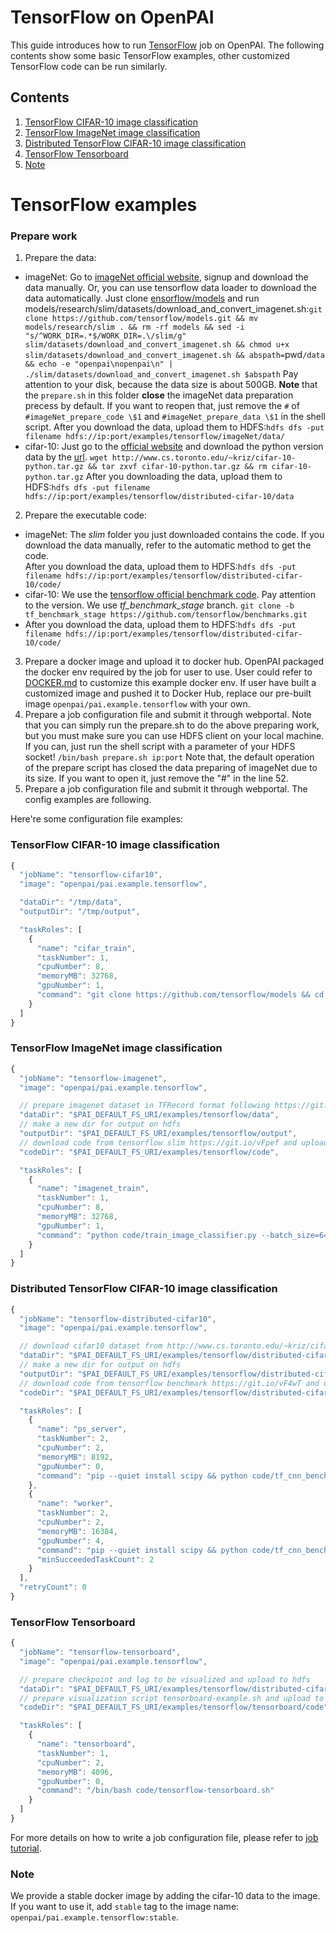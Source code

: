 <!--
  Copyright (c) Microsoft Corporation
  All rights reserved.

  MIT License

  Permission is hereby granted, free of charge, to any person obtaining a copy of this software and associated
  documentation files (the "Software"), to deal in the Software without restriction, including without limitation
  the rights to use, copy, modify, merge, publish, distribute, sublicense, and/or sell copies of the Software, and
  to permit persons to whom the Software is furnished to do so, subject to the following conditions:
  The above copyright notice and this permission notice shall be included in all copies or substantial portions of the Software.

  THE SOFTWARE IS PROVIDED *AS IS*, WITHOUT WARRANTY OF ANY KIND, EXPRESS OR IMPLIED, INCLUDING
  BUT NOT LIMITED TO THE WARRANTIES OF MERCHANTABILITY, FITNESS FOR A PARTICULAR PURPOSE AND
  NONINFRINGEMENT. IN NO EVENT SHALL THE AUTHORS OR COPYRIGHT HOLDERS BE LIABLE FOR ANY CLAIM,
  DAMAGES OR OTHER LIABILITY, WHETHER IN AN ACTION OF CONTRACT, TORT OR OTHERWISE, ARISING FROM,
  OUT OF OR IN CONNECTION WITH THE SOFTWARE OR THE USE OR OTHER DEALINGS IN THE SOFTWARE.
-->


# TensorFlow on OpenPAI

This guide introduces how to run [TensorFlow](https://www.tensorflow.org/) job on OpenPAI.
The following contents show some basic TensorFlow examples, other customized TensorFlow code can be run similarly.


## Contents

1. [TensorFlow CIFAR-10 image classification](#tensorflow-cifar-10-image-classification)
2. [TensorFlow ImageNet image classification](#tensorflow-imagenet-image-classification)
3. [Distributed TensorFlow CIFAR-10 image classification](#distributed-tensorflow-cifar-10-image-classification )
4. [TensorFlow Tensorboard](#tensorflow-tensorboard)
5. [Note](#Note)

# TensorFlow examples

### Prepare work
1. Prepare the data:
* imageNet: Go to [imageNet official website](http://www.image-net.org/download-images), signup and download the data manually. Or, you can use tensorflow data loader to download the data automatically. Just clone [ensorflow/models](https://github.com/tensorflow/models) and run models/research/slim/datasets/download_and_convert_imagenet.sh:`git clone https://github.com/tensorflow/models.git && mv models/research/slim . && rm -rf models && sed -i "s/^WORK_DIR=.*$/WORK_DIR=.\/slim/g" slim/datasets/download_and_convert_imagenet.sh && chmod u+x slim/datasets/download_and_convert_imagenet.sh && abspath=`pwd`/data && echo -e "openpai\nopenpai\n" | ./slim/datasets/download_and_convert_imagenet.sh $abspath`
Pay attention to your disk, because the data size is about 500GB.
**Note** that the `prepare.sh` in this folder **close** the imageNet data preparation precess by default. If you want to reopen that, just remove the `#` of `#imageNet_prepare_code \$1` and `#imageNet_prepare_data \$1` in the shell script.
After you download the data, upload them to HDFS:`hdfs dfs -put filename hdfs://ip:port/examples/tensorflow/imageNet/data/`
* cifar-10: Just go to the [official website](http://www.cs.toronto.edu/~kriz/cifar.html) and download the python version data by the [url](http://www.cs.toronto.edu/~kriz/cifar-10-python.tar.gz). `wget http://www.cs.toronto.edu/~kriz/cifar-10-python.tar.gz && tar zxvf cifar-10-python.tar.gz && rm cifar-10-python.tar.gz`
After you downloading the data, upload them to HDFS:`hdfs dfs -put filename hdfs://ip:port/examples/tensorflow/distributed-cifar-10/data`
2. Prepare the executable code:
* imageNet: The *slim* folder you just downloaded contains the code. If you download the data manually, refer to the automatic method to get the code.  
After you download the data, upload them to HDFS:`hdfs dfs -put filename hdfs://ip:port/examples/tensorflow/distributed-cifar-10/code/`
* cifar-10: We use the [tensorflow official benchmark code](https://github.com/tensorflow/benchmarks). Pay attention to the version. We use *tf_benchmark_stage* branch. `git clone -b tf_benchmark_stage https://github.com/tensorflow/benchmarks.git`
* After you download the data, upload them to HDFS:`hdfs dfs -put filename hdfs://ip:port/examples/tensorflow/distributed-cifar-10/code/`
3. Prepare a docker image and upload it to docker hub. OpenPAI packaged the docker env required by the job for user to use. User could refer to [DOCKER.md](./DOCKER.md) to customize this example docker env. If user have built a customized image and pushed it to Docker Hub, replace our pre-built image `openpai/pai.example.tensorflow` with your own.
4. Prepare a job configuration file and submit it through webportal. Note that you can simply run the prepare.sh to do the above preparing work, but you must make sure you can use HDFS client on your local machine. If you can, just run the shell script with a parameter of your HDFS socket! `/bin/bash prepare.sh ip:port`
Note that, the default operation of the prepare script has closed the data preparing of imageNet due to its size. If you want to open it, just remove the "#" in the line 52.
5. Prepare a job configuration file and submit it through webportal. The config examples are following.

Here're some configuration file examples:

### TensorFlow CIFAR-10 image classification 

```js
{
  "jobName": "tensorflow-cifar10",
  "image": "openpai/pai.example.tensorflow",

  "dataDir": "/tmp/data",
  "outputDir": "/tmp/output",

  "taskRoles": [
    {
      "name": "cifar_train",
      "taskNumber": 1,
      "cpuNumber": 8,
      "memoryMB": 32768,
      "gpuNumber": 1,
      "command": "git clone https://github.com/tensorflow/models && cd models/research/slim && python download_and_convert_data.py --dataset_name=cifar10 --dataset_dir=$PAI_DATA_DIR && python train_image_classifier.py --batch_size=64 --model_name=inception_v3 --dataset_name=cifar10 --dataset_split_name=train --dataset_dir=$PAI_DATA_DIR --train_dir=$PAI_OUTPUT_DIR"
    }
  ]
}
```

### TensorFlow ImageNet image classification 

```js
{
  "jobName": "tensorflow-imagenet",
  "image": "openpai/pai.example.tensorflow",

  // prepare imagenet dataset in TFRecord format following https://git.io/vFxjh and upload to hdfs
  "dataDir": "$PAI_DEFAULT_FS_URI/examples/tensorflow/data",
  // make a new dir for output on hdfs
  "outputDir": "$PAI_DEFAULT_FS_URI/examples/tensorflow/output",
  // download code from tensorflow slim https://git.io/vFpef and upload to hdfs
  "codeDir": "$PAI_DEFAULT_FS_URI/examples/tensorflow/code",

  "taskRoles": [
    {
      "name": "imagenet_train",
      "taskNumber": 1,
      "cpuNumber": 8,
      "memoryMB": 32768,
      "gpuNumber": 1,
      "command": "python code/train_image_classifier.py --batch_size=64 --model_name=inception_v3 --dataset_name=imagenet --dataset_split_name=train --dataset_dir=$PAI_DATA_DIR --train_dir=$PAI_OUTPUT_DIR"
    }
  ]
}
```

### Distributed TensorFlow CIFAR-10 image classification 

```js
{
  "jobName": "tensorflow-distributed-cifar10",
  "image": "openpai/pai.example.tensorflow",

  // download cifar10 dataset from http://www.cs.toronto.edu/~kriz/cifar.html and upload to hdfs
  "dataDir": "$PAI_DEFAULT_FS_URI/examples/tensorflow/distributed-cifar-10/data",
  // make a new dir for output on hdfs
  "outputDir": "$PAI_DEFAULT_FS_URI/examples/tensorflow/distributed-cifar-10/output",
  // download code from tensorflow benchmark https://git.io/vF4wT and upload to hdfs
  "codeDir": "$PAI_DEFAULT_FS_URI/examples/tensorflow/distributed-cifar-10/code",

  "taskRoles": [
    {
      "name": "ps_server",
      "taskNumber": 2,
      "cpuNumber": 2,
      "memoryMB": 8192,
      "gpuNumber": 0,
      "command": "pip --quiet install scipy && python code/tf_cnn_benchmarks.py --local_parameter_device=cpu --batch_size=32 --model=resnet20 --variable_update=parameter_server --data_dir=$PAI_DATA_DIR --data_name=cifar10 --train_dir=$PAI_OUTPUT_DIR --ps_hosts=$PAI_TASK_ROLE_ps_server_HOST_LIST --worker_hosts=$PAI_TASK_ROLE_worker_HOST_LIST --job_name=ps --task_index=$PAI_CURRENT_TASK_ROLE_CURRENT_TASK_INDEX"
    },
    {
      "name": "worker",
      "taskNumber": 2,
      "cpuNumber": 2,
      "memoryMB": 16384,
      "gpuNumber": 4,
      "command": "pip --quiet install scipy && python code/tf_cnn_benchmarks.py --local_parameter_device=cpu --batch_size=32 --model=resnet20 --variable_update=parameter_server --data_dir=$PAI_DATA_DIR --data_name=cifar10 --train_dir=$PAI_OUTPUT_DIR --ps_hosts=$PAI_TASK_ROLE_ps_server_HOST_LIST --worker_hosts=$PAI_TASK_ROLE_worker_HOST_LIST --job_name=worker --task_index=$PAI_CURRENT_TASK_ROLE_CURRENT_TASK_INDEX",
      "minSucceededTaskCount": 2
    }
  ],
  "retryCount": 0
}
```

### TensorFlow Tensorboard

```js
{
  "jobName": "tensorflow-tensorboard",
  "image": "openpai/pai.example.tensorflow",

  // prepare checkpoint and log to be visualized and upload to hdfs
  "dataDir": "$PAI_DEFAULT_FS_URI/examples/tensorflow/distributed-cifar-10/output",
  // prepare visualization script tensorboard-example.sh and upload to hdfs
  "codeDir": "$PAI_DEFAULT_FS_URI/examples/tensorflow/tensorboard/code",

  "taskRoles": [
    {
      "name": "tensorboard",
      "taskNumber": 1,
      "cpuNumber": 2,
      "memoryMB": 4096,
      "gpuNumber": 0,
      "command": "/bin/bash code/tensorflow-tensorboard.sh"
    }
  ]
}
```

For more details on how to write a job configuration file, please refer to [job tutorial](../../docs/job_tutorial.md#json-config-file-for-job-submission).

### Note

We provide a stable docker image by adding the cifar-10 data to the image. If you want to use it, add `stable` tag to the image name: `openpai/pai.example.tensorflow:stable`.
